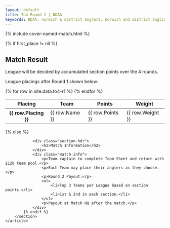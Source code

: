 ```yaml
---
layout: default
title: To4 Round 2 | NDAA
keywords: NDAA, norwich & district anglers, norwich and district angling, norwich & district, matches, fishing match, match list, match calendar, match listing, ndaa teams of four league 2022, 2022 ndaa teams of four league, ndaa teams of 4 league
---
```


{% include cover-named-match.html %}

<main class="wrapper wrapper--padding wrapper--min-height">
    <article id="Information">
        <section>
            {% if first_place != nil %}
                <div class="section-hdr">
                    <h2>Match Result</h2>
                </div>
                <div class="match-info">
                    <!-- <p>Top 5 teams on Round 1 shown above.</p> -->
                    <p>League will be decided by accumulated section points over the 4 rounds.</p>
                    <p>League placings after Round 1 shown below.</p>
                </div>
                <div class="table-container">
                    <table class="match-result">
                        <thead>
                            <tr>
                                <th class="th--sticky">Placing</th>
                                <th>Team</th>
                                <th>Points</th>
                                <th>Weight</th>
                            </tr>
                        </thead>
                        <tbody>
                            {% for row in site.data.to4-r1 %}
                            <tr>
                                <th class="td--sticky td--center" data-heading="Placing">{{ row.Placing }}</th>
                                <td data-heading="Pairing">{{ row.Name }}</td>
                                <td class="td--center" data-heading="Points">{{ row.Points }}</td>
                                <td class="td--right" data-heading="Weight">{{ row.Weight }}</td>
                            </tr>
                            {% endfor %}
                        </tbody>
                    </table>
                </div>
            {% else %}

                <div class="section-hdr">
                    <h2>Match Information</h2>
                </div>
                <div class="match-info">
                    <p>Team captain to complete Team Sheet and return with £120 team pool.</p>
                    <p>Each Team may place their anglers as they choose.</p>
                    <p>Round 2 Payout:</p>
                    <ul>
                        <li>Top 3 Teams per League based on section points.</li>
                        <li>1st & 2nd in each section.</li>
                    </ul>
                    <p>Payout at Match HQ after the match.</p>
                </div>
            {% endif %}
        </section>
    </article>

</main>